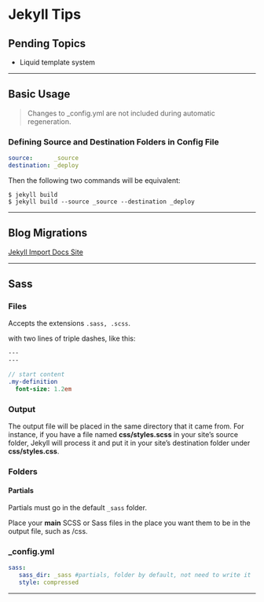 # Jekyll Tips

## Pending Topics

+ Liquid template system

---

## Basic Usage

> Changes to _config.yml are not included during automatic regeneration.

### Defining Source and Destination Folders in Config File

```yaml
source:      _source
destination: _deploy
```

Then the following two commands will be equivalent:

```
$ jekyll build
$ jekyll build --source _source --destination _deploy
```

---

## Blog Migrations

[Jekyll Import Docs Site](https://import.jekyllrb.com/docs/home/)

---

## Sass

### Files

Accepts the extensions ```.sass, .scss```.

with two lines of triple dashes, like this:

```sass
---
---

// start content
.my-definition
  font-size: 1.2em
```

### Output

The output file will be placed in the same directory that it came from. For instance, if you have a file named **css/styles.scss** in your site’s source folder, Jekyll will process it and put it in your site’s destination folder under **css/styles.css**.

### Folders

#### Partials

Partials must go in the default ```_sass``` folder.

 Place your **main** SCSS or Sass files in the place you want them to be in the output file, such as <source>/css. 

 ### _config.yml

 ```yaml
 sass:
    sass_dir: _sass #partials, folder by default, not need to write it
    style: compressed
 ```

 ---